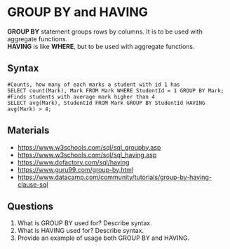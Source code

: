 # GROUP BY and HAVING

**GROUP BY** statement groups rows by columns. It is to be used with aggregate functions.    
**HAVING** is like **WHERE**, but to be used with aggregate functions.  

## Syntax

    #Counts, how many of each marks a student with id 1 has
    SELECT count(Mark), Mark FROM Mark WHERE StudentId = 1 GROUP BY Mark;
    #Finds students with average mark higher than 4
    SELECT avg(Mark), StudentId FROM Mark GROUP BY StudentId HAVING avg(Mark) > 4;

##	Materials 
-	https://www.w3schools.com/sql/sql_groupby.asp
-	https://www.w3schools.com/sql/sql_having.asp
-	https://www.dofactory.com/sql/having
-	https://www.guru99.com/group-by.html
-	https://www.datacamp.com/community/tutorials/group-by-having-clause-sql

## Questions
1. What is GROUP BY used for? Describe syntax.
2. What is HAVING used for? Describe syntax.
3. Provide an example of usage both GROUP BY and HAVING.  
